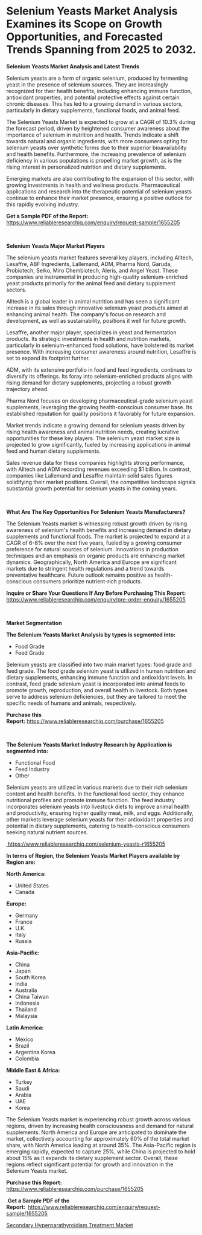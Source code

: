 <p><h1>Selenium Yeasts Market Analysis Examines its Scope on Growth Opportunities, and Forecasted Trends Spanning from 2025 to 2032.</h1></p><p><strong>Selenium Yeasts Market Analysis and Latest Trends</strong></p>
<p><p>Selenium yeasts are a form of organic selenium, produced by fermenting yeast in the presence of selenium sources. They are increasingly recognized for their health benefits, including enhancing immune function, antioxidant properties, and potential protective effects against certain chronic diseases. This has led to a growing demand in various sectors, particularly in dietary supplements, functional foods, and animal feed.</p><p>The Selenium Yeasts Market is expected to grow at a CAGR of 10.3% during the forecast period, driven by heightened consumer awareness about the importance of selenium in nutrition and health. Trends indicate a shift towards natural and organic ingredients, with more consumers opting for selenium yeasts over synthetic forms due to their superior bioavailability and health benefits. Furthermore, the increasing prevalence of selenium deficiency in various populations is propelling market growth, as is the rising interest in personalized nutrition and dietary supplements.</p><p>Emerging markets are also contributing to the expansion of this sector, with growing investments in health and wellness products. Pharmaceutical applications and research into the therapeutic potential of selenium yeasts continue to enhance their market presence, ensuring a positive outlook for this rapidly evolving industry.</p></p>
<p><strong>Get a Sample PDF of the Report:&nbsp;</strong> <a href="https://www.reliableresearchiq.com/enquiry/request-sample/1655205?utm_campaign=2238&utm_medium=2&utm_source=Github&utm_content=ia&utm_term=07032025&utm_id=selenium-yeasts">https://www.reliableresearchiq.com/enquiry/request-sample/1655205</a></p>
<p>&nbsp;</p>
<p><strong>Selenium Yeasts Major Market Players</strong></p>
<p><p>The selenium yeasts market features several key players, including Alltech, Lesaffre, ABF Ingredients, Lallemand, ADM, Pharma Nord, Garuda, Probiotech, Selko, Miro Chembiotech, Aleris, and Angel Yeast. These companies are instrumental in producing high-quality selenium-enriched yeast products primarily for the animal feed and dietary supplement sectors.</p><p>Alltech is a global leader in animal nutrition and has seen a significant increase in its sales through innovative selenium yeast products aimed at enhancing animal health. The company's focus on research and development, as well as sustainability, positions it well for future growth.</p><p>Lesaffre, another major player, specializes in yeast and fermentation products. Its strategic investments in health and nutrition markets, particularly in selenium-enhanced food solutions, have bolstered its market presence. With increasing consumer awareness around nutrition, Lesaffre is set to expand its footprint further.</p><p>ADM, with its extensive portfolio in food and feed ingredients, continues to diversify its offerings. Its foray into selenium-enriched products aligns with rising demand for dietary supplements, projecting a robust growth trajectory ahead.</p><p>Pharma Nord focuses on developing pharmaceutical-grade selenium yeast supplements, leveraging the growing health-conscious consumer base. Its established reputation for quality positions it favorably for future expansion.</p><p>Market trends indicate a growing demand for selenium yeasts driven by rising health awareness and animal nutrition needs, creating lucrative opportunities for these key players. The selenium yeast market size is projected to grow significantly, fueled by increasing applications in animal feed and human dietary supplements.</p><p>Sales revenue data for these companies highlights strong performance, with Alltech and ADM recording revenues exceeding $1 billion. In contrast, companies like Lallemand and Lesaffre maintain solid sales figures solidifying their market positions. Overall, the competitive landscape signals substantial growth potential for selenium yeasts in the coming years.</p></p>
<p>&nbsp;</p>
<p><strong>What Are The Key Opportunities For Selenium Yeasts Manufacturers?</strong></p>
<p><p>The Selenium Yeasts market is witnessing robust growth driven by rising awareness of selenium's health benefits and increasing demand in dietary supplements and functional foods. The market is projected to expand at a CAGR of 6-8% over the next five years, fueled by a growing consumer preference for natural sources of selenium. Innovations in production techniques and an emphasis on organic products are enhancing market dynamics. Geographically, North America and Europe are significant markets due to stringent health regulations and a trend towards preventative healthcare. Future outlook remains positive as health-conscious consumers prioritize nutrient-rich products.</p></p>
<p><strong>Inquire or Share Your Questions If Any Before Purchasing This Report:</strong> <a href="https://www.reliableresearchiq.com/enquiry/pre-order-enquiry/1655205?utm_campaign=2238&utm_medium=2&utm_source=Github&utm_content=ia&utm_term=07032025&utm_id=selenium-yeasts">https://www.reliableresearchiq.com/enquiry/pre-order-enquiry/1655205</a></p>
<p>&nbsp;</p>
<p><strong>Market Segmentation</strong></p>
<p><strong>The Selenium Yeasts Market Analysis by types is segmented into:</strong></p>
<p><ul><li>Food Grade</li><li>Feed Grade</li></ul></p>
<p><p>Selenium yeasts are classified into two main market types: food grade and feed grade. The food grade selenium yeast is utilized in human nutrition and dietary supplements, enhancing immune function and antioxidant levels. In contrast, feed grade selenium yeast is incorporated into animal feeds to promote growth, reproduction, and overall health in livestock. Both types serve to address selenium deficiencies, but they are tailored to meet the specific needs of humans and animals, respectively.</p></p>
<p><strong>Purchase this Report:&nbsp;</strong><a href="https://www.reliableresearchiq.com/purchase/1655205?utm_campaign=2238&utm_medium=2&utm_source=Github&utm_content=ia&utm_term=07032025&utm_id=selenium-yeasts">https://www.reliableresearchiq.com/purchase/1655205</a></p>
<p>&nbsp;</p>
<p><strong>The Selenium Yeasts Market Industry Research by Application is segmented into:</strong></p>
<p><ul><li>Functional Food</li><li>Feed Industry</li><li>Other</li></ul></p>
<p><p>Selenium yeasts are utilized in various markets due to their rich selenium content and health benefits. In the functional food sector, they enhance nutritional profiles and promote immune function. The feed industry incorporates selenium yeasts into livestock diets to improve animal health and productivity, ensuring higher quality meat, milk, and eggs. Additionally, other markets leverage selenium yeasts for their antioxidant properties and potential in dietary supplements, catering to health-conscious consumers seeking natural nutrient sources.</p></p>
<p><a href="https://www.reliableresearchiq.com/selenium-yeasts-r1655205?utm_campaign=2238&utm_medium=2&utm_source=Github&utm_content=ia&utm_term=07032025&utm_id=selenium-yeasts">&nbsp;https://www.reliableresearchiq.com/selenium-yeasts-r1655205</a></p>
<p><strong>In terms of Region, the Selenium Yeasts Market Players available by Region are:</strong></p>
<p>
    <p> <strong> North America: </strong>
        <ul>
            <li>United States</li>
            <li>Canada</li>
        </ul>
        </p> 
    <p> <strong> Europe: </strong>
        <ul>
            <li>Germany</li>
            <li>France</li>
            <li>U.K.</li>
            <li>Italy</li>
            <li>Russia</li>
        </ul>
        </p> 
    <p> <strong> Asia-Pacific: </strong>
        <ul>
            <li>China</li>
            <li>Japan</li>
            <li>South Korea</li>
            <li>India</li>
            <li>Australia</li>
            <li>China Taiwan</li>
            <li>Indonesia</li>
            <li>Thailand</li>
            <li>Malaysia</li>
        </ul>
        </p> 
    <p> <strong> Latin America: </strong>
        <ul>
            <li>Mexico</li>
            <li>Brazil</li>
            <li>Argentina Korea</li>
            <li>Colombia</li>
        </ul>
        </p> 
    <p> <strong> Middle East & Africa: </strong>
        <ul>
            <li>Turkey</li>
            <li>Saudi</li>
            <li>Arabia</li>
            <li>UAE</li>
            <li>Korea</li>
        </ul>
    </p>
    </p>
<p><p>The Selenium Yeasts market is experiencing robust growth across various regions, driven by increasing health consciousness and demand for natural supplements. North America and Europe are anticipated to dominate the market, collectively accounting for approximately 60% of the total market share, with North America leading at around 35%. The Asia-Pacific region is emerging rapidly, expected to capture 25%, while China is projected to hold about 15% as it expands its dietary supplement sector. Overall, these regions reflect significant potential for growth and innovation in the Selenium Yeasts market.</p></p>
<p><strong>Purchase this Report: </strong><a href="https://www.reliableresearchiq.com/purchase/1655205?utm_campaign=2238&utm_medium=2&utm_source=Github&utm_content=ia&utm_term=07032025&utm_id=selenium-yeasts">https://www.reliableresearchiq.com/purchase/1655205</a></p>
<p>&nbsp;<strong>Get a Sample PDF of the Report:&nbsp;&nbsp;</strong><a href="https://www.reliableresearchiq.com/enquiry/request-sample/1655205?utm_campaign=2238&utm_medium=2&utm_source=Github&utm_content=ia&utm_term=07032025&utm_id=selenium-yeasts">https://www.reliableresearchiq.com/enquiry/request-sample/1655205</a></p>
<p><strong></strong></p>
<p><p><a href="https://github.com/SanjidaMahmud54/Market-Research-Report-List-1/blob/main/secondary-hyperparathyroidism-treatment-market.md?utm_campaign=2238&utm_medium=2&utm_source=Github&utm_content=ia&utm_term=07032025&utm_id=selenium-yeasts">Secondary Hyperparathyroidism Treatment Market</a></p></p>